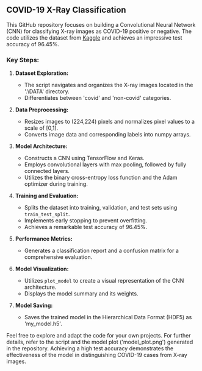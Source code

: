 ## COVID-19 X-Ray Classification

This GitHub repository focuses on building a Convolutional Neural Network (CNN) for classifying X-ray images as COVID-19 positive or negative. The code utilizes the dataset from [Kaggle](https://www.kaggle.com/datasets/ahemateja19bec1025/covid-xray-dataset) and achieves an impressive test accuracy of 96.45%.

### Key Steps:

1. **Dataset Exploration:**
   - The script navigates and organizes the X-ray images located in the '.\\DATA' directory.
   - Differentiates between 'covid' and 'non-covid' categories.

2. **Data Preprocessing:**
   - Resizes images to (224,224) pixels and normalizes pixel values to a scale of [0,1].
   - Converts image data and corresponding labels into numpy arrays.

3. **Model Architecture:**
   - Constructs a CNN using TensorFlow and Keras.
   - Employs convolutional layers with max pooling, followed by fully connected layers.
   - Utilizes the binary cross-entropy loss function and the Adam optimizer during training.

4. **Training and Evaluation:**
   - Splits the dataset into training, validation, and test sets using `train_test_split`.
   - Implements early stopping to prevent overfitting.
   - Achieves a remarkable test accuracy of 96.45%.

5. **Performance Metrics:**
   - Generates a classification report and a confusion matrix for a comprehensive evaluation.

6. **Model Visualization:**
   - Utilizes `plot_model` to create a visual representation of the CNN architecture.
   - Displays the model summary and its weights.

7. **Model Saving:**
   - Saves the trained model in the Hierarchical Data Format (HDF5) as 'my_model.h5'.

Feel free to explore and adapt the code for your own projects. For further details, refer to the script and the model plot ('model_plot.png') generated in the repository. Achieving a high test accuracy demonstrates the effectiveness of the model in distinguishing COVID-19 cases from X-ray images.
